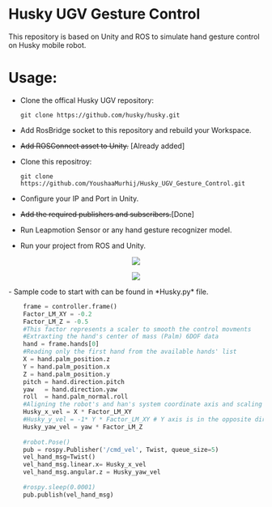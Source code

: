 # Husky UGV Gesture Control
This repository is based on Unity and ROS to simulate hand gesture control on Husky mobile robot.

# Usage:
- Clone the offical Husky UGV repository:

  ```git clone https://github.com/husky/husky.git```
- Add RosBridge socket to this repository and rebuild your Workspace.
- ~~Add ROSConnect asset to Unity.~~ [Already added]
- Clone this repositroy:

  ```git clone https://github.com/YoushaaMurhij/Husky_UGV_Gesture_Control.git```
- Configure your IP and Port in Unity.
- ~~Add the required publishers and subscribers.~~[Done]
- Run Leapmotion Sensor or any hand gesture recognizer model.
- Run your project from ROS and Unity.

<p align="center">
  <img src="/husky.gif"> </img>
</p>
<p align="center">
  <img src="/Husky_unity.gif"> </img>
</p>
- Sample code to start with can be found in *Husky.py* file.

```python
    frame = controller.frame()
    Factor_LM_XY = -0.2
    Factor_LM_Z = -0.5
    #This factor represents a scaler to smooth the control movments
    #Extraxting the hand's center of mass (Palm) 6DOF data 
    hand = frame.hands[0]
    #Reading only the first hand from the available hands' list
    X = hand.palm_position.z
    Y = hand.palm_position.x
    Z = hand.palm_position.y
    pitch = hand.direction.pitch
    yaw   = hand.direction.yaw
    roll  = hand.palm_normal.roll
    #Aligning the robot's and han's system coordinate axis and scaling the control input
    Husky_x_vel = X * Factor_LM_XY   
    #Husky_y_vel = -1* Y * Factor_LM_XY # Y axis is in the opposite direction
    Husky_yaw_vel = yaw * Factor_LM_Z
    
    #robot.Pose()
    pub = rospy.Publisher('/cmd_vel', Twist, queue_size=5)
    vel_hand_msg=Twist()
    vel_hand_msg.linear.x= Husky_x_vel
    vel_hand_msg.angular.z = Husky_yaw_vel
    
    #rospy.sleep(0.0001)
    pub.publish(vel_hand_msg)
```


